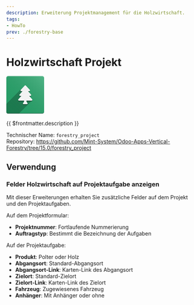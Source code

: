 ```yaml
---
description: Erweiterung Projektmanagement für die Holzwirtschaft.
tags:
- HowTo
prev: ./forestry-base
---
```

# Holzwirtschaft Projekt
![icons_odoo_forestry_base](assets/icons_odoo_forestry_base.png)

{{ $frontmatter.description }}

Technischer Name: `forestry_project`\
Repository: <https://github.com/Mint-System/Odoo-Apps-Vertical-Forestry/tree/15.0/forestry_project>

## Verwendung

### Felder Holzwirtschaft auf Projektaufgabe anzeigen

Mit dieser Erweiterungen erhalten Sie zusätzliche Felder auf dem Projekt und den Projektaufgaben.

Auf dem Projektformular:

* **Projektnummer**: Fortlaufende Nummerierung
* **Auftragstyp**: Bestimmt die Bezeichnung der Aufgaben

Auf der Projektaufgabe:

* **Produkt**: Polter oder Holz
* **Abgangsort**: Standard-Abgangsort
* **Abgangsort-Link**: Karten-Link des Abgangsort
* **Zielort**: Standard-Zielort
* **Zielort-Link**: Karten-Link des Zielort
* **Fahrzeug**: Zugewiesenes Fahrzeug
* **Anhänger**: Mit Anhänger oder ohne
